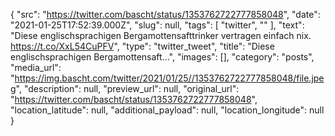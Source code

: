 {
  "src": "https://twitter.com/bascht/status/1353762722777858048",
  "date": "2021-01-25T17:52:39.000Z",
  "slug": null,
  "tags": [
    "twitter",
    ""
  ],
  "text": "Diese englischsprachigen Bergamottensafttrinker vertragen einfach nix. https://t.co/XxL54CuPFV",
  "type": "twitter_tweet",
  "title": "Diese englischsprachigen Bergamottensaft…",
  "images": [],
  "category": "posts",
  "media_url": "https://img.bascht.com/twitter/2021/01/25//1353762722777858048/file.jpeg",
  "description": null,
  "preview_url": null,
  "original_url": "https://twitter.com/bascht/status/1353762722777858048",
  "location_latitude": null,
  "additional_payload": null,
  "location_longitude": null
}